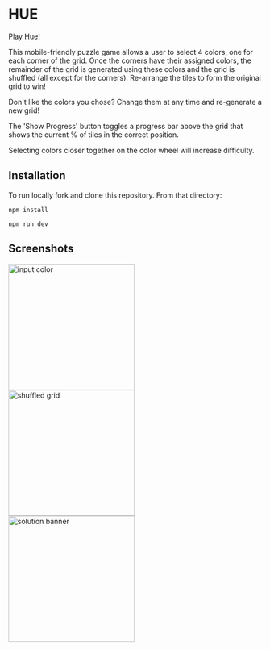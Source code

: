 # HUE

[Play Hue!](https://hue-puzzle.surge.sh)

This mobile-friendly puzzle game allows a user to select 4 colors, one for each corner of the grid.
Once the corners have their assigned colors, the remainder of the grid is generated using these
colors and the grid is shuffled (all except for the corners).  Re-arrange the tiles to form the original grid to win!

Don't like the colors you chose?  Change them at any time and re-generate a new grid!

The 'Show Progress' button toggles a progress bar above the grid that shows the current % of tiles
in the correct position.

Selecting colors closer together on the color wheel will increase difficulty.

## Installation
To run locally fork and clone this repository.  From that directory:

```
npm install
```

```
npm run dev
```

## Screenshots
<img align="left" src="https://imgur.com/sSUuDuD" width="250" alt="input color" />
<img align="left" src="https://imgur.com/JI12T4C" width="250" alt="shuffled grid" />
<img align="left" src="https://imgur.com/BU5xCVt" width="250" alt="solution banner" />
